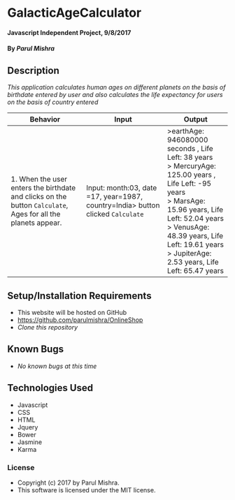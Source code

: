 # GalacticAgeCalculator

#### Javascript Independent Project, 9/8/2017

#### By _Parul Mishra_

## Description

_This application calculates human ages on different planets on the basis of birthdate entered by user and also calculates the life expectancy for users on the basis of country entered_

| Behavior  | Input  | Output  |
|---|---|---|
|1.  When the user enters the birthdate and clicks on the  button `Calculate`, Ages for all the planets appear. | Input: month:03, date =17, year=1987, country=India> button clicked `Calculate` | >earthAge: 946080000 seconds , Life Left: 38 years  <br> > MercuryAge: 125.00 years , Life Left: -95 years <br> > MarsAge: 15.96 years, Life Left: 52.04 years <br>> VenusAge: 48.39 years, Life Left: 19.61 years <br>> JupiterAge: 2.53 years, Life Left: 65.47 years

## Setup/Installation Requirements

* This website will be hosted on GitHub
* https://github.com/parulmishra/OnlineShop
* _Clone this repository_

## Known Bugs

* _No known bugs at this time_

## Technologies Used

* Javascript
* CSS
* HTML
* Jquery
* Bower
* Jasmine
* Karma

### License

* Copyright (c) 2017 by Parul Mishra.
* This software is licensed under the MIT license.
